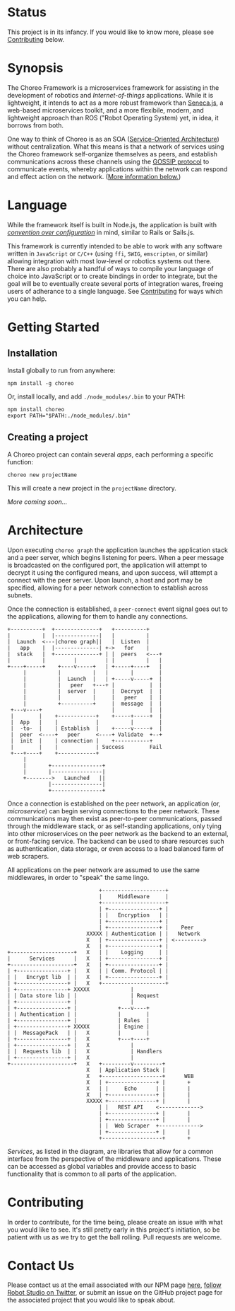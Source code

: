 # Status

This project is in its infancy.  If you would like to know more, please see
[Contributing](#Contributing) below.


# Synopsis

The Choreo Framework is a microservices framework for assisting in the
development of robotics and _Internet-of-things_ applications.  While it is
lightweight, it intends to act as a more robust framework than [Seneca.js](http://senecajs.org),
a web-based microservices toolkit, and a more flexibile, modern, and
lightweight approach than ROS ("Robot Operating System) yet, in idea, it
borrows from both.

One way to think of Choreo is as an SOA ([Service-Oriented Architecture](https://en.wikipedia.org/wiki/Service-oriented_architecture))
without centralization.  What this means is that a network of services using
the Choreo framework self-organize themselves as peers, and establish
communications across these channels using the [GOSSIP protocol](https://en.wikipedia.org/wiki/Gossip_protocol) to
communicate events, whereby applications within the network can respond and
effect action on the network.  ([More information below.](#Architecture))


# Language

While the framework itself is built in Node.js, the application is built
with [_convention over configuration_](https://en.wikipedia.org/wiki/Convention_over_configuration) in mind, similar to Rails or Sails.js.

This framework is currently intended to be able to work with any software
written in `JavaScript` or `C/C++` (using `ffi`, `SWIG`, `emscripten`, or
similar) allowing integration with most low-level or robotics systems out
there.  There are also probably a handful of ways to compile your language of
choice into JavaScript or to create bindings in order to integrate, but the
goal will be to eventually create several ports of integration wares,
freeing users of adherance to a single language.  See [Contributing](#Contributing) for ways
which you can help.

# Getting Started

## Installation

Install globally to run from anywhere:

    npm install -g choreo

Or, install locally, and add `./node_modules/.bin` to your PATH:

    npm install choreo
    export PATH="$PATH:./node_modules/.bin"


## Creating a project

A Choreo project can contain several _apps_, each performing a specific
function:

    choreo new projectName

This will create a new project in the `projectName` directory.

_More coming soon..._

# Architecture

Upon executing `choreo graph` the application launches the application stack
and a peer server, which begins listening for peers.  When a peer message is
broadcasted on the configured port, the application will attempt to decrypt it
using the configured means, and upon success, will attempt a connect with the
peer server.  Upon launch, a host and port may be specified, allowing for
a peer network connection to establish across subnets.

Once the connection is established, a `peer-connect` event signal goes out to
the applications, allowing for them to handle any connections.

    +----------+  +--------------+   +----------+
    |          |  |--------------|   |          |
    |  Launch  <---|choreo graph||   |  Listen  |
    |   app    |  |--------------| +->   for    |
    |  stack   |  +--------------+ | |  peers   <---+
    |          |         |         | |          |   |
    +----+-----+    +----v-----+   | +-----+----+   |
         |          |          |   |       |        |
         |          |  Launch  |   | +-----v-----+  |
         |          |   peer   +---+ |           |  |
         |          |  server  |     |  Decrypt  |  |
         |          |          |     |   peer    |  |
         |          +----------+     |  message  |  |
     +---v----+                      |           |  |
     |        |    +------------+    +-----+-----+  |
     |  App   |    |            |          |        |
     |  -to-  |    | Establish  |    +-----v-----+  |
     |  peer  <----+   peer     <----+ Validate  +--+
     |  init  |    | connection |    +-----------+
     |        |    |            | Success        Fail
     +---+----+    +------------+
         |
         |       +----------------+
         |       |----------------|
         +-------->   Launched   ||
                 |----------------|
                 +----------------+


Once a connection is established on the peer network, an application (or,
_microservice_) can begin serving connections to the peer network.  These
communications may then exist as peer-to-peer communications, passed through
the middleware stack, or as self-standing applications, only tying into other
microservices on the peer network as the backend to an external, or
front-facing service.  The backend can be used to share resources such as
authentication, data storage, or even access to a load balanced farm of web
scrapers.

All applications on the peer network are assumed to use the same middlewares,
in order to "speak" the same lingo.

                                 +--------------------+
                                 |     Middleware     |
                                 +--------------------+
                                 | +----------------+ |
                                 | |   Encryption   | |
                                 | +----------------+ |
                                 | +----------------+ |    Peer
                             XXXXX | Authentication | |   Network
                             X   | +----------------+ | <--------->
                             X   | +----------------+ |
    +--------------------+   X   | |    Logging     | |
    |      Services      |   X   | +----------------+ |
    +--------------------+   X   | +----------------+ |
    | +----------------+ |   X   | | Comm. Protocol | |
    | |   Encrypt lib  | |   X   | +----------------+ |
    | +----------------+ |   X   +--------------------+
    | +----------------+ XXXXX             |
    | | Data store lib | |                 | Request
    | +----------------+ |                 |
    | +----------------+ |             +---v----+
    | | Authentication | |             |        |
    | +----------------+ |             | Rules  |
    | +----------------+ XXXXX         | Engine |
    | |  MessagePack   | |   X         |        |
    | +----------------+ |   X         +---+----+
    | +----------------+ |   X             |
    | |  Requests lib  | |   X             | Handlers
    | +----------------+ |   X             |
    +--------------------+   X   +---------v---------+
                             X   | Application Stack |
                             X   +-------------------+      WEB
                             X   | +---------------+ |       +
                             X   | |     Echo      | |       |
                             X   | +---------------+ |       |
                             XXXXX +---------------+ |       |
                                 | |   REST API    <------------->
                                 | +---------------+ |       |
                                 | +---------------+ |       |
                                 | |  Web Scraper  +------------->
                                 | +---------------+ |       |
                                 +-------------------+       +

_Services_, as listed in the diagram, are libraries that allow for a common
interface from the perspective of the middleware and applications.  These can
be accessed as global variables and provide access to basic functionality that
is common to all parts of the application.


# Contributing

In order to contribute, for the time being, please create an issue with what
you would like to see.  It's still pretty early in this project's initiation, so be patient with us as we try to get the ball rolling.  Pull requests are
welcome.

# Contact Us

Please contact us at the email associated with our NPM page [here](https://www.npmjs.com/~robotstudio), [follow
Robot Studio on Twitter](https://twitter.com/sokstherobot), or submit an issue on the GitHub
project page for the associated project that you would like to speak about.

